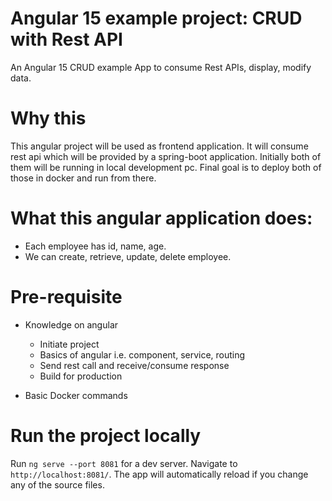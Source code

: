 # Angular 15 example project: CRUD with Rest API

An Angular 15 CRUD example App to consume Rest APIs, display, modify data.

# Why this
This angular project will be used as frontend application. It will consume rest api which will be provided by a spring-boot application. Initially both of them will be running in local development pc. Final goal is to deploy both of those in docker and run from there.  

# What this angular application does:
- Each employee has id, name, age.
- We can create, retrieve, update, delete employee.

# Pre-requisite
- Knowledge on angular
  - Initiate project
  - Basics of angular i.e. component, service, routing
  - Send rest call and receive/consume response
  - Build for production
    
- Basic Docker commands
 

# Run the project locally
Run `ng serve --port 8081` for a dev server. Navigate to `http://localhost:8081/`. The app will automatically reload if you change any of the source files.

